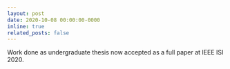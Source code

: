 ```yaml
---
layout: post
date: 2020-10-08 00:00:00-0000
inline: true
related_posts: false
---
```


Work done as undergraduate thesis now accepted as a full paper at IEEE ISI 2020.
